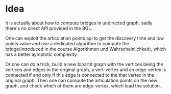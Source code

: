 # Idea

It is actually about how to compute bridges in undirected graph, sadly there's no direct API provided in the BGL.

One can exploit the articulation points api to get the discovery time and low points value and use a dedicated algorithm to compute the bridge(introduced in the course Algorithmen und Wahrscheinlichkeit), which has a better aymptotic complexity. 

Or one can do a trick, build a new bipartit graph with the vertices being the vertices and edges in the original graph, a vert-vertex and an edge-vertex is connected if and only if this edge is connected to the that vertex in the original graph. Then one can compute the articulation points on the new graph, and check which of them are edge-vertex, which lead the solution.
